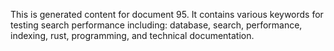 This is generated content for document 95. It contains various keywords for testing search performance including: database, search, performance, indexing, rust, programming, and technical documentation.